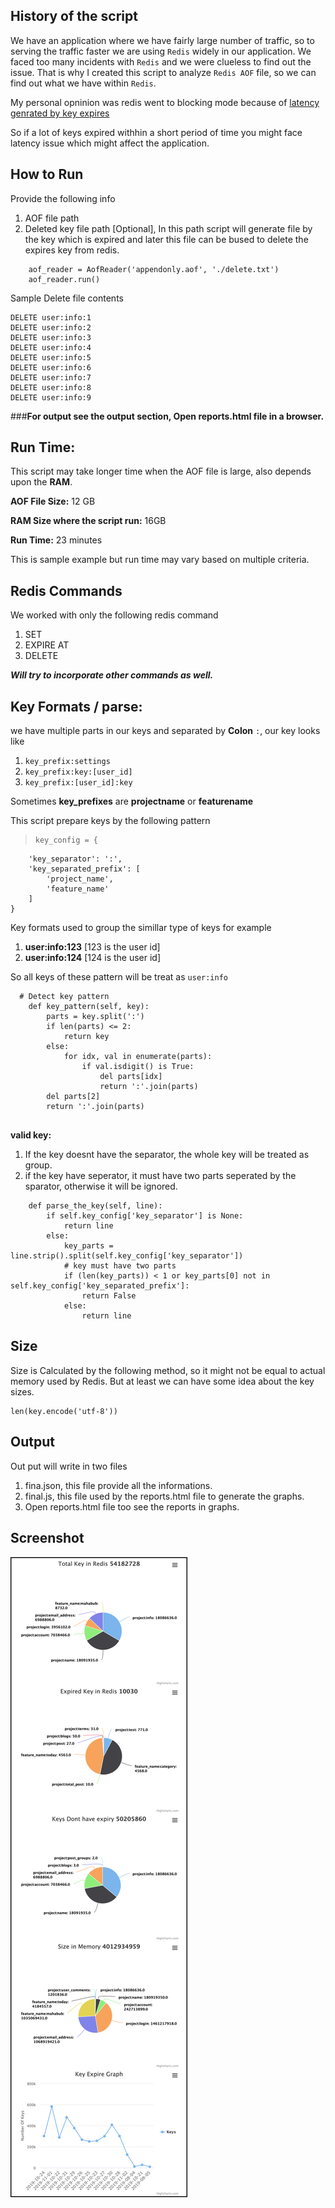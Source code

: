 ## History of the script
We have an application where we have fairly large number of traffic, so to serving the traffic faster we are using `Redis` widely in our application. We faced too many incidents with ``Redis`` and we were clueless to find out the issue. That is why I created this script to analyze ``Redis AOF`` file, so we can find out what we have within `Redis`.

My personal opninion was redis went to blocking mode because of [latency genrated by key expires](https://redis.io/topics/latency)

So if a lot of keys expired withhin a short period of time you might face latency issue which might affect the application.


## How to Run

Provide the following info

1. AOF file path
2. Deleted key file path [Optional], In this path script will generate file by the key which is expired and later this file can be bused to delete the expires key from redis.

```
    aof_reader = AofReader('appendonly.aof', './delete.txt')
    aof_reader.run()
```


Sample Delete file contents 

```
DELETE user:info:1
DELETE user:info:2
DELETE user:info:3
DELETE user:info:4
DELETE user:info:5
DELETE user:info:6
DELETE user:info:7
DELETE user:info:8
DELETE user:info:9
```

###**For output see the output section, Open reports.html file in a browser.**




## Run Time:
This script may take longer time when the AOF file is large, also depends upon the **RAM**.

**AOF File Size:** 12 GB

**RAM Size where the script run:** 16GB

**Run Time:** 23 minutes

This is sample example but run time may vary based on multiple criteria. 


## Redis Commands
We worked with only the following redis command

1. SET
2. EXPIRE AT
3. DELETE

***Will try to incorporate other commands as well.***


## Key Formats / parse:
we have multiple parts in our keys and separated by **Colon** `:`, our key looks like

1. `key_prefix:settings`
2. `key_prefix:key:[user_id]`
3. `key_prefix:[user_id]:key`

Sometimes **key_prefixes** are **projectname** or **featurename**

This script prepare keys by the following pattern


>     key_config = {
        'key_separator': ':',
        'key_separated_prefix': [
            'project_name',
            'feature_name'
        ]
    }

Key formats used to group the simillar type of keys for example

1. **user:info:123** [123 is the user id]
2. **user:info:124** [124 is the user id]

So all keys of these pattern will be treat as `user:info`


```
  # Detect key pattern
    def key_pattern(self, key):
        parts = key.split(':')
        if len(parts) <= 2:
            return key
        else:
            for idx, val in enumerate(parts):
                if val.isdigit() is True:
                    del parts[idx]
                    return ':'.join(parts)
        del parts[2]
        return ':'.join(parts)
        
```

**valid key:**

1. If the key doesnt have the separator, the whole key will be treated as group.
2. if the key have seperator, it must have two parts seperated by the sparator, otherwise it will be ignored.

```   # parse key
    def parse_the_key(self, line):
        if self.key_config['key_separator'] is None:
            return line
        else:
            key_parts = line.strip().split(self.key_config['key_separator'])
            # key must have two parts
            if (len(key_parts)) < 1 or key_parts[0] not in self.key_config['key_separated_prefix']:
                return False
            else:
                return line
```

## Size

Size is Calculated by the following method, so it might not be equal to actual memory used by Redis. But at least we can have some idea about the key sizes.

```
len(key.encode('utf-8'))
```

## Output

Out put will write in two files

1. fina.json, this file provide all the informations.
2. final.js, this file used by the reports.html file to generate the graphs. 
3. Open reports.html file too see the reports in graphs.

## Screenshot
![Screenshot](./screenshot.png)


